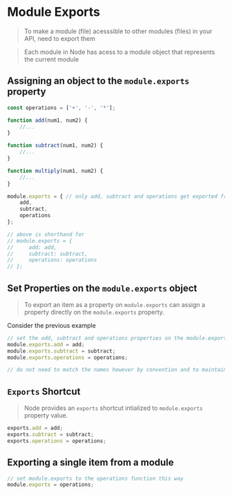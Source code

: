 # Module Exports 

> To make a module (file) acesssible to other modules (files) in your API, need to export them 

> Each module in Node has acess to a module object that represents the current module 

## Assigning an object to the `module.exports` property 

```js 
const operations = ['+', '-', '*']; 

function add(num1, num2) { 
    //...
}

function subtract(num1, num2) {
    //...
}

function multiply(num1, num2) {
    //... 
}

module.exports = { // only add, subtract and operations get exported from this
    add, 
    subtract, 
    operations
}; 

// above is shorthand for 
// module.exports = { 
//     add: add, 
//     subtract: subtract, 
//     operations: operations
// }; 
```

## Set Properties on the `module.exports` object

> To export an item as a property on `module.exports` can assign a property directly on the `module.exports` property. 

Consider the previous example 
```js
// set the add, subtract and operations properties on the module.exports object as an item 
module.exports.add = add;  
module.exports.subtract = subtract; 
module.exports.operations = operations; 

// do not need to match the names however by convention and to maintain readability it is good practice to do so
```

## `Exports` Shortcut 

> Node provides an `exports` shortcut intialized to `module.exports` property value. 

```js 
exports.add = add;  
exports.subtract = subtract; 
exports.operations = operations;
```

## Exporting a single item from a module 
```js 
// set module.exports to the operations function this way 
module.exports = operations;
```
